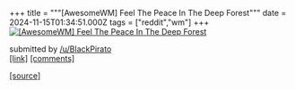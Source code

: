 +++
title = """[AwesomeWM] Feel The Peace In The Deep Forest"""
date = 2024-11-15T01:34:51.000Z
tags = ["reddit","wm"]
+++
[![[AwesomeWM] Feel The Peace In The Deep Forest](https://a.thumbs.redditmedia.com/DRIm1LSU6JGxAptsiNd7DYzWeP_MqCkOCMql1qfH-78.jpg "[AwesomeWM] Feel The Peace In The Deep Forest")](https://www.reddit.com/r/unixporn/comments/1grl1ww/awesomewm_feel_the_peace_in_the_deep_forest/)

submitted by [/u/BlackPirato](https://www.reddit.com/user/BlackPirato)  
[\[link\]](https://www.reddit.com/gallery/1grl1ww) [\[comments\]](https://www.reddit.com/r/unixporn/comments/1grl1ww/awesomewm_feel_the_peace_in_the_deep_forest/)

[[source]](https://www.reddit.com/r/unixporn/comments/1grl1ww/awesomewm_feel_the_peace_in_the_deep_forest/)
